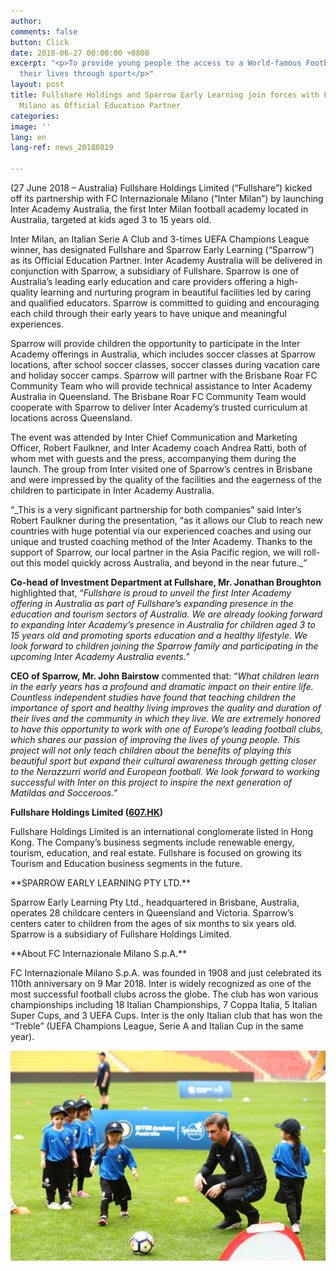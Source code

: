 ```yaml
---
author: 
comments: false
button: Click
date: 2018-06-27 00:00:00 +0800
excerpt: "<p>To provide young people the access to a World-famous Football Club, improving
  their lives through sport</p>"
layout: post
title: Fullshare Holdings and Sparrow Early Learning join forces with FC Internazionale
  Milano as Official Education Partner
categories: 
image: ''
lang: en
lang-ref: news_20180819

---
```

<p>(27 June 2018 – Australia) Fullshare Holdings Limited (“Fullshare”) kicked off its partnership with FC Internazionale Milano (“Inter Milan”) by launching Inter Academy Australia, the first Inter Milan football academy located in Australia, targeted at kids aged 3 to 15 years old.</p>

<p>Inter Milan, an Italian Serie A Club and 3-times UEFA Champions League winner, has designated Fullshare and Sparrow Early Learning (“Sparrow”) as its Official Education Partner. Inter Academy Australia will be delivered in conjunction with Sparrow, a subsidiary of Fullshare. Sparrow is one of Australia’s leading early education and care providers offering a high-quality learning and nurturing program in beautiful facilities led by caring and qualified educators. Sparrow is committed to guiding and encouraging each child through their early years to have unique and meaningful experiences.</p>

<p>Sparrow will provide children the opportunity to participate in the Inter Academy offerings in Australia, which includes soccer classes at Sparrow locations, after school soccer classes, soccer classes during vacation care and holiday soccer camps. Sparrow will partner with the Brisbane Roar FC Community Team who will provide technical assistance to Inter Academy Australia in Queensland. The Brisbane Roar FC Community Team would cooperate with Sparrow to deliver Inter Academy’s trusted curriculum at locations across Queensland.</p>

<p>The event was attended by Inter Chief Communication and Marketing Officer, Robert Faulkner, and Inter Academy coach Andrea Ratti, both of whom met with guests and the press, accompanying them during the launch. The group from Inter visited one of Sparrow’s centres in Brisbane and were impressed by the quality of the facilities and the eagerness of the children to participate in Inter Academy Australia.</p>

<p>“_This is a very significant partnership for both companies” said Inter’s Robert Faulkner during the presentation, “as it allows our Club to reach new countries with huge potential via our experienced coaches and using our unique and trusted coaching method of the Inter Academy. Thanks to the support of Sparrow, our local partner in the Asia Pacific region, we will roll-out this model quickly across Australia, and beyond in the near future._”</p>

**<p>Co-head of Investment Department at Fullshare, Mr. Jonathan Broughton** highlighted that, “_Fullshare is proud to unveil the first Inter Academy offering in Australia as part of Fullshare’s expanding presence in the education and tourism sectors of Australia. We are already looking forward to expanding Inter Academy’s presence in Australia for children aged 3 to 15 years old and promoting sports education and a healthy lifestyle. We look forward to children joining the Sparrow family and participating in the upcoming Inter Academy Australia events._”</p>

**<p>CEO of Sparrow, Mr. John Bairstow** commented that: “_What children learn in the early years has a profound and dramatic impact on their entire life. Countless independent studies have found that teaching children the importance of sport and healthy living improves the quality and duration of their lives and the community in which they live. We are extremely honored to have this opportunity to work with one of Europe’s leading football clubs, which shares our passion of improving the lives of young people. This project will not only teach children about the benefits of playing this beautiful sport but expand their cultural awareness through getting closer to the Nerazzurri world and European football. We look forward to working successful with Inter on this project to inspire the next generation of Matildas and Socceroos._”</p>

**<p>Fullshare Holdings Limited (**[**607.HK**](http://607.hk/)**)</p>**

<p>Fullshare Holdings Limited is an international conglomerate listed in Hong Kong. The Company’s business segments include renewable energy, tourism, education, and real estate. Fullshare is focused on growing its Tourism and Education business segments in the future.</p>

<p>**SPARROW EARLY LEARNING PTY LTD.**</p>

<p>Sparrow Early Learning Pty Ltd., headquartered in Brisbane, Australia, operates 28 childcare centers in Queensland and Victoria. Sparrow’s centers cater to children from the ages of six months to six years old. Sparrow is a subsidiary of Fullshare Holdings Limited.</p>

<p>**About FC Internazionale Milano S.p.A.**

<p>FC Internazionale Milano S.p.A. was founded in 1908 and just celebrated its 110th anniversary on 9 Mar 2018. Inter is widely recognized as one of the most successful football clubs across the globe. The club has won various championships including 18 Italian Championships, 7 Coppa Italia, 5 Italian Super Cups, and 3 UEFA Cups. Inter is the only Italian club that has won the “Treble” (UEFA Champions League, Serie A and Italian Cup in the same year).</p>

![](/files/forestry_uploads/inter5-1024x683.jpg)